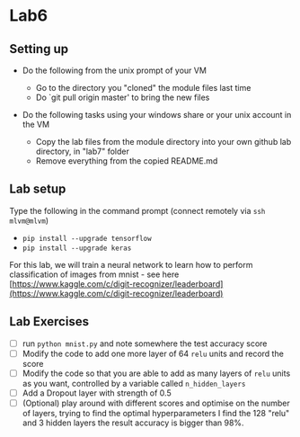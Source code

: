 # Lab6

## Setting up 
* Do the following from the unix prompt of your VM
	* Go to the directory you "cloned" the module files last time
	* Do `git pull origin master' to bring the new files

* Do the following tasks using your windows share or your unix account in the VM	
	* Copy the lab files from the module directory into your own github lab directory, in "lab7" folder
	* Remove everything from the copied README.md


## Lab setup

Type the following in the command prompt (connect remotely via ``ssh mlvm@mlvm``)

* ``pip install --upgrade tensorflow``
* ``pip install --upgrade keras`` 

For this lab, we will train a neural network to learn how to perform classification of images from mnist - see here [https://www.kaggle.com/c/digit-recognizer/leaderboard](https://www.kaggle.com/c/digit-recognizer/leaderboard)

## Lab Exercises 

- [ ] run ``python mnist.py`` and note somewhere the test accuracy score
- [ ] Modify the code to add one more layer of 64 ``relu`` units and record the score
- [ ] Modify the code so that you are able to add as many layers of ``relu`` units as you want, controlled by a variable called ``n_hidden_layers``
- [ ] Add a Dropout layer with strength of 0.5
- [ ] (Optional) play around with different scores and optimise on the number of layers, trying to find the optimal hyperparameters
		I find the 128 "relu" and 3 hidden layers the result accuracy is bigger than 98%.
